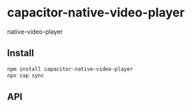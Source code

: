 # capacitor-native-video-player

native-video-player

## Install

```bash
npm install capacitor-native-video-player
npx cap sync
```

## API

<docgen-index></docgen-index>

<docgen-api>
<!-- run docgen to generate docs from the source -->
<!-- More info: https://github.com/ionic-team/capacitor-docgen -->
</docgen-api>
